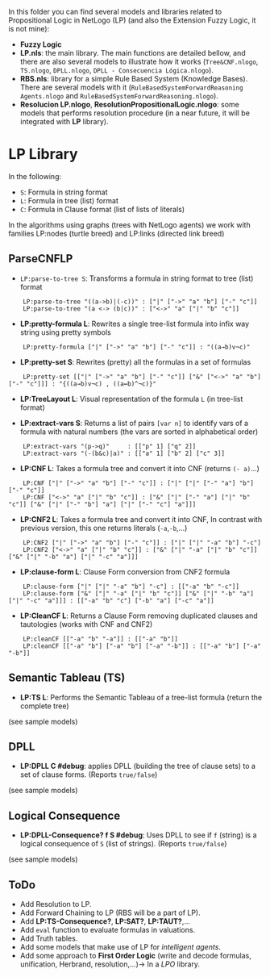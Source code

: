 In this folder you can find several models and libraries related to Propositional Logic in NetLogo (LP) (and also the Extension Fuzzy Logic, it is not mine):

* __Fuzzy Logic__
* __LP.nls__: the main library. The main functions are detailed bellow, and there are also several models to illustrate how it works (`Tree&CNF.nlogo`, `TS.nlogo`, `DPLL.nlogo`, `DPLL - Consecuencia Lógica.nlogo`).
* __RBS.nls__: library for a simple Rule Based System (Knowledge Bases). There are several models with it (`RuleBasedSystemForwardReasoning Agents.nlogo` and `RuleBasedSystemForwardReasoning.nlogo`).
* __Resolucion LP.nlogo__, __ResolutionPropositionalLogic.nlogo__: some models that performs resolution procedure (in a near future, it will be integrated with __LP__ library).

# LP Library

In the following:

* `S`: Formula in string format
* `L`: Formula in tree (list) format
* `C`: Formula in Clause format (list of lists of literals)

In the algorithms using graphs (trees with NetLogo agents) we work with families LP:nodes (turtle breed) and
LP:links (directed link breed)

## ParseCNFLP

* `LP:parse-to-tree S`: Transforms a formula in string format to tree (list) format

```
    LP:parse-to-tree "((a->b)|(-c))" : ["|" ["->" "a" "b"] ["-" "c"]]
    LP:parse-to-tree "(a <-> (b|c))" : ["<->" "a" ["|" "b" "c"]]
```
	
* __LP:pretty-formula L__: Rewrites a single tree-list formula into infix way string using pretty symbols

```
    LP:pretty-formula ["|" ["->" "a" "b"] ["-" "c"]] : "((a→b)v¬c)"
```

* __LP:pretty-set S__: Rewrites (pretty) all the formulas in a set of formulas

```
	LP:pretty-set [["|" ["->" "a" "b"] ["-" "c"]] ["&" ["<->" "a" "b"] ["-" "c"]]] : "{((a→b)v¬c) , ((a↔b)^¬c)}"
```

* __LP:TreeLayout L__: Visual representation of the formula `L` (in tree-list format)

* __LP:extract-vars S__: Returns a list of pairs `[var n]` to identify vars of a formula with natural numbers 
(the vars are sorted in alphabetical order)

```
	LP:extract-vars "(p->q)"     : [["p" 1] ["q" 2]]
	LP:extract-vars "(-(b&c)|a)" : [["a" 1] ["b" 2] ["c" 3]]
```

* __LP:CNF L__: Takes a formula tree and convert it into CNF (returns `(- a)`...)

```
	LP:CNF ["|" ["->" "a" "b"] ["-" "c"]] : ["|" ["|" ["-" "a"] "b"] ["-" "c"]]
	LP:CNF ["<->" "a" ["|" "b" "c"]] : ["&" ["|" ["-" "a"] ["|" "b" "c"]] ["&" ["|" ["-" "b"] "a"] ["|" ["-" "c"] "a"]]]
```

* __LP:CNF2 L__: Takes a formula tree and convert it into CNF, In contrast with previous version, 
this one returns literals (`-a`,`-b`,...)

```
	LP:CNF2 ["|" ["->" "a" "b"] ["-" "c"]] : ["|" ["|" "-a" "b"] "-c"]
	LP:CNF2 ["<->" "a" ["|" "b" "c"]] : ["&" ["|" "-a" ["|" "b" "c"]] ["&" ["|" "-b" "a"] ["|" "-c" "a"]]]
```

* __LP:clause-form L__: Clause Form conversion from CNF2 formula

```
	LP:clause-form ["|" ["|" "-a" "b"] "-c"] : [["-a" "b" "-c"]]
	LP:clause-form ["&" ["|" "-a" ["|" "b" "c"]] ["&" ["|" "-b" "a"] ["|" "-c" "a"]]] : [["-a" "b" "c"] ["-b" "a"] ["-c" "a"]]
```

* __LP:CleanCF L__: Returns a Clause Form removing duplicated clauses and tautologies (works with CNF and CNF2)

```
	LP:cleanCF [["-a" "b" "-a"]] : [["-a" "b"]]
	LP:cleanCF [["-a" "b"] ["-a" "b"] ["-a" "-b"]] : [["-a" "b"] ["-a" "-b"]]
```

## Semantic Tableau (TS)

* __LP:TS L__: Performs the Semantic Tableau of a tree-list formula (return the complete tree)

(see sample models)

## DPLL

* __LP:DPLL C #debug__: applies DPLL (building the tree of clause sets) to a set of clause forms. (Reports `true/false`)

(see sample models)

## Logical Consequence

* __LP:DPLL-Consequence? f S #debug__: Uses DPLL to see if `f` (string) is a logical consequence of `S` (list of strings). 
(Reports `true/false`)

(see sample models)

## ToDo

* Add Resolution to LP.
* Add Forward Chaining to LP (RBS will be a part of LP).
* Add __LP:TS-Consequence?__, __LP:SAT?__, __LP:TAUT?__,...
* Add `eval` function to evaluate formulas in valuations.
* Add Truth tables.
* Add some models that make use of LP for _intelligent agents_.
* Add some approach to __First Order Logic__ (write and decode formulas, unification, Herbrand, resolution,...)-> In a _LPO_ library.
